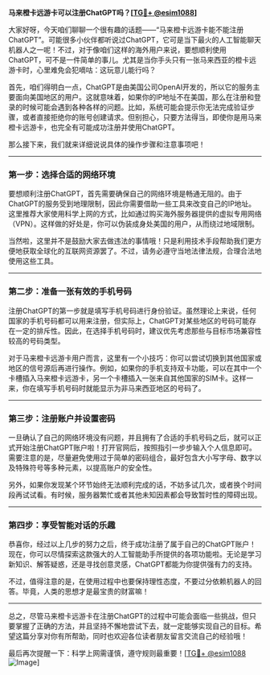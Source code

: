 **马来橙卡远游卡可以注册ChatGPT吗？[[TG💪+ @esim1088](https://t.me/s/esim1088)]**

大家好呀，今天咱们聊聊一个很有趣的话题——“马来橙卡远游卡能不能注册ChatGPT”。可能很多小伙伴都听说过ChatGPT，它可是当下最火的人工智能聊天机器人之一呢！不过，对于像咱们这样的海外用户来说，要想顺利使用ChatGPT，可不是一件简单的事儿。尤其是当你手头只有一张马来西亚的橙卡远游卡时，心里难免会犯嘀咕：这玩意儿能行吗？

首先，咱们得明白一点，ChatGPT是由美国公司OpenAI开发的，所以它的服务主要面向美国地区的用户。这就意味着，如果你的IP地址不在美国，那么在注册和登录的时候可能会遇到各种各样的问题。比如，系统可能会提示你无法完成验证步骤，或者直接拒绝你的账号创建请求。但别担心，只要方法得当，即使你是用马来橙卡远游卡，也完全有可能成功注册并使用ChatGPT。

那么接下来，我们就来详细说说具体的操作步骤和注意事项吧！

---

### 第一步：选择合适的网络环境

要想顺利注册ChatGPT，首先需要确保自己的网络环境是畅通无阻的。由于ChatGPT的服务受到地理限制，因此你需要借助一些工具来改变自己的IP地址。这里推荐大家使用科学上网的方式，比如通过购买海外服务器提供的虚拟专用网络（VPN）。这样做的好处是，你可以伪装成身处美国的用户，从而绕过地域限制。

当然啦，这里并不是鼓励大家去做违法的事情哦！只是利用技术手段帮助我们更方便地获取全球化的互联网资源罢了。不过，请务必遵守当地法律法规，合理合法地使用这些工具。

---

### 第二步：准备一张有效的手机号码

注册ChatGPT的第一步就是填写手机号码进行身份验证。虽然理论上来说，任何国家的手机号码都可以用来注册，但实际上，ChatGPT对某些地区的号码可能存在一定的排斥性。因此，在选择手机号码时，建议优先考虑那些与目标市场兼容性较高的号码类型。

对于马来橙卡远游卡用户而言，这里有一个小技巧：你可以尝试切换到其他国家或地区的信号源后再进行操作。例如，如果你的手机支持双卡功能，可以在其中一个卡槽插入马来橙卡远游卡，另一个卡槽插入一张来自其他国家的SIM卡。这样一来，你在填写手机号码时就能显示为非马来西亚地区的号码了。

---

### 第三步：注册账户并设置密码

一旦确认了自己的网络环境没有问题，并且拥有了合适的手机号码之后，就可以正式开始注册ChatGPT账户啦！打开官网后，按照指引一步步输入个人信息即可。需要注意的是，尽量避免使用过于简单的密码组合，最好包含大小写字母、数字以及特殊符号等多种元素，以提高账户的安全性。

另外，如果你发现某个环节始终无法顺利完成的话，不妨多试几次，或者换个时间段再试试看。有时候，服务器繁忙或者其他未知因素都会导致暂时性的障碍出现。

---

### 第四步：享受智能对话的乐趣

恭喜你，经过以上几步的努力之后，终于成功注册了属于自己的ChatGPT账户！现在，你可以尽情探索这款强大的人工智能助手所提供的各项功能啦。无论是学习新知识、解答疑惑，还是寻找创意灵感，ChatGPT都能为你提供强有力的支持。

不过，值得注意的是，在使用过程中也要保持理性态度，不要过分依赖机器人的回答。毕竟，人类的思想才是最宝贵的财富嘛！

---

总之，尽管马来橙卡远游卡在注册ChatGPT的过程中可能会面临一些挑战，但只要掌握了正确的方法，并且坚持不懈地尝试下去，就一定能够实现自己的目标。希望这篇分享对你有所帮助，同时也欢迎各位读者朋友留言交流自己的经验哦！

最后再次提醒一下：科学上网需谨慎，遵守规则最重要！[[TG💪+ @esim1088](https://t.me/s/esim1088) ![Image](https://i.postimg.cc/4NQfJmqS/Snipaste-2025-05-13-00-14-12.png)]